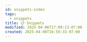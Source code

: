 ```yaml
---
id: snippets-index
tags:
  - snippets
title: 📋 Snippets
modified: 2025-04-06T17:09:13-07:00
created: 2025-04-06T16:59:33-07:00
---
```


